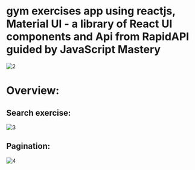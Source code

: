 # gym exercises app using reactjs, Material UI - a library of React UI components and Api from RapidAPI guided by JavaScript Mastery
![2](https://user-images.githubusercontent.com/75169577/192089290-968d612e-3f46-4f1e-bc67-e25860032fc3.png)


# Overview: 
## Search exercise:
![3](https://user-images.githubusercontent.com/75169577/192089818-d8fa420a-c409-4924-8f8b-8eed312ec13f.png)

## Pagination:
![4](https://user-images.githubusercontent.com/75169577/192089828-fb6a470b-78dc-474d-808e-01360bb29d11.png)

